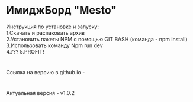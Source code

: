 # ИмиджБорд "Mesto"
Инструкция по установке и запуску:  
1.Скачать и распаковать архив   
2.Установить пакеты NPM с помощью GIT BASH (команда - npm install)  
3.Использовать команду Npm run dev  
4.??? 
5.PROFIT! 
#
Ссылка на версию в github.io - 
#
Актуальная версия - v1.0.2
